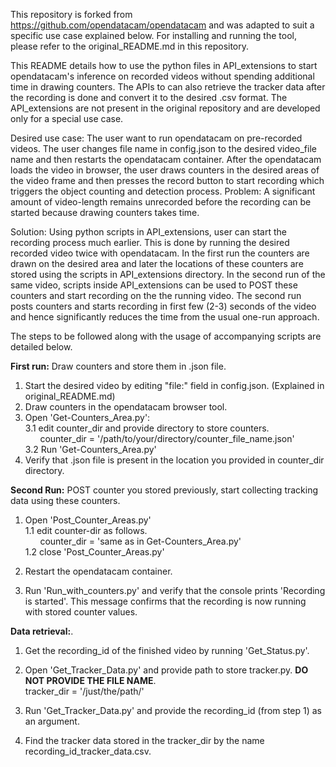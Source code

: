 This repository is forked from https://github.com/opendatacam/opendatacam and was adapted to suit a specific use case explained below.
For installing and running the tool, please refer to the original_README.md in this repository. 

This README details how to use the python files in API\_extensions to start opendatacam's inference on recorded videos without spending additional time in drawing counters. The APIs to can also retrieve the tracker data after the recording is done and convert it to the desired .csv format. The API\_extensions are not present in the original repository and are developed only for a special use case.

Desired use case: The user want to run opendatacam on pre-recorded videos. The user changes file name in config.json to the desired video_file name and then restarts the opendatacam container. After the opendatacam loads the video in browser, the user draws counters in the desired areas of the video frame and then presses the record button to start recording which triggers the object counting and detection process. 
Problem: A significant amount of video-length remains unrecorded before the recording can be started because drawing counters takes time.

Solution: Using python scripts in API_extensions, user can start the recording process much earlier. This is done by running the desired recorded video twice with opendatacam. In the first run the counters are drawn on the desired area and later the locations of these counters are stored using the scripts in API\_extensions directory. In the second run of the same video, scripts inside API\_extensions can be used to POST these counters and start recording on the the running video. The second run posts counters and starts recording in first few (2-3) seconds of the video and hence significantly reduces the time from the usual one-run approach.

The steps to be followed along with the usage of accompanying scripts are detailed below.

**First run:** Draw counters and store them in .json file. 
1) Start the desired video by editing "file:" field in config.json. (Explained in original_README.md)
2) Draw counters in the opendatacam browser tool.
3) Open 'Get-Counters_Area.py':<br/>
	3.1 edit counter\_dir and provide directory to store counters.<br/>
	       &nbsp;&nbsp;&nbsp;&nbsp;&nbsp;&nbsp;counter_dir = '/path/to/your/directory/counter_file_name.json'<br/>
	3.2 Run 'Get-Counters_Area.py'<br/>
4) Verify that .json file is present in the location you provided in counter\_dir directory.

**Second Run:** POST counter you stored previously, start collecting tracking data using these counters.

1) Open 'Post\_Counter\_Areas.py' <br/>
	1.1 edit counter-dir as follows.<br/>
		&nbsp;&nbsp;&nbsp;&nbsp;&nbsp;&nbsp;counter_dir = 'same as in Get-Counters_Area.py'<br/>
	1.2 close 'Post\_Counter\_Areas.py'

2) Restart the opendatacam container.

3) Run 'Run\_with\_counters.py' and verify that the console prints 'Recording is started'. This message confirms that the recording is now running with stored counter values.



**Data retrieval:**. 

1) Get the recording\_id of the finished video by running 'Get\_Status.py'.

2) Open 'Get\_Tracker\_Data.py' and provide path to store tracker.py. **DO NOT PROVIDE THE FILE NAME**.<br/>
		  	tracker_dir = '/just/the/path/'
3) Run 'Get\_Tracker\_Data.py' and provide the recording\_id (from step 1) as an argument.

4) Find the tracker data stored in the tracker_dir by the name recording\_id\_tracker\_data.csv.
